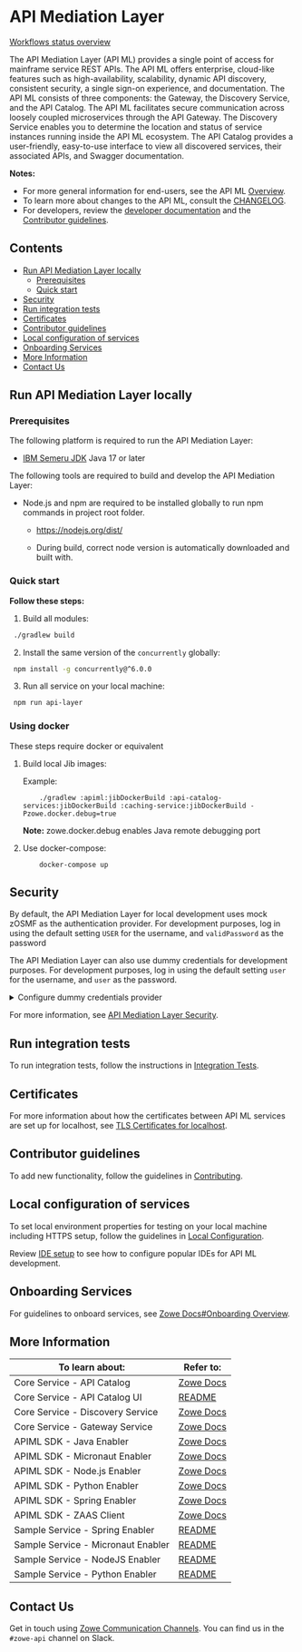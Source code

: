 # API Mediation Layer

[Workflows status overview](WORKFLOWS_STATUS_OVERVIEW.MD)

The API Mediation Layer (API ML) provides a single point of access for mainframe service REST APIs. The API ML offers enterprise, cloud-like features such as high-availability, scalability, dynamic API discovery, consistent security, a single sign-on experience, and documentation. The API ML consists of three components: the Gateway, the Discovery Service, and the API Catalog. The API ML facilitates secure communication across loosely coupled microservices through the API Gateway. The Discovery Service enables you to determine the location and status of service instances running inside the API ML ecosystem. The API Catalog provides a user-friendly, easy-to-use interface to view all discovered services, their associated APIs, and Swagger documentation.

**Notes:**

* For more general information for end-users, see the API ML [Overview](https://docs.zowe.org/stable/getting-started/overview.html#api-mediation-layer).
* To learn more about changes to the API ML, consult the [CHANGELOG](CHANGELOG.md).
* For developers, review the [developer documentation](./docs) and the [Contributor guidelines](#contributor-guidelines).

## Contents

* [Run API Mediation Layer locally](#run-api-mediation-layer-locally)
  * [Prerequisites](#prerequisites)
  * [Quick start](#quick-start)
* [Security](#security)
* [Run integration tests](#run-integration-tests)
* [Certificates](#certificates)
* [Contributor guidelines](#contributor-guidelines)
* [Local configuration of services](#local-configuration-of-services)
* [Onboarding Services](#onboarding-services)
* [More Information](#more-information)
* [Contact Us](#contact-us)

## Run API Mediation Layer locally

### Prerequisites

The following platform is required to run the API Mediation Layer:

* [IBM Semeru JDK](https://developer.ibm.com/languages/java/semeru-runtimes/downloads/) Java 17 or later

The following tools are required to build and develop the API Mediation Layer:

* Node.js and npm are required to be installed globally to run npm commands in project root folder.
  
  * <https://nodejs.org/dist/>

  * During build, correct node version is automatically downloaded and built with.

### Quick start

**Follow these steps:**

1. Build all modules:

  ```sh
   ./gradlew build
   ```

2. Install the same version of the `concurrently` globally:

  ```sh
   npm install -g concurrently@^6.0.0
   ```

3. Run all service on your local machine:

  ```sh
   npm run api-layer
   ```

### Using docker

These steps require docker or equivalent

1. Build local Jib images:

    Example:

    ```shell
        ./gradlew :apiml:jibDockerBuild :api-catalog-services:jibDockerBuild :caching-service:jibDockerBuild -Pzowe.docker.debug=true
    ```

    **Note:** zowe.docker.debug enables Java remote debugging port

2. Use docker-compose:

    ```shell
        docker-compose up
    ```

## Security

By default, the API Mediation Layer for local development uses mock zOSMF as the authentication provider. For development purposes, log in using the default setting `USER` for the username, and `validPassword` as the password

The API Mediation Layer can also use dummy credentials for development purposes. For development purposes, log in using the default setting `user` for the username, and `user` as the password.  
<details>
  <summary>Configure dummy credentials provider</summary>

  ### Configure `dummy` credentials provider

  Modify [gateway-service.yml](/config/local/gateway-service.yml)

  ```yaml
        apiml:
          security:
            auth:
              #provider: zosmf
              provider: dummy

  ```

</details>

For more information, see [API Mediation Layer Security](https://docs.zowe.org/stable/extend/extend-apiml/zowe-api-mediation-layer-security-overview).

## Run integration tests

To run integration tests, follow the instructions in [Integration Tests](integration-tests/README.md).

## Certificates

For more information about how the certificates between API ML services are set up for localhost, see [TLS Certificates for localhost](keystore/README.md).

## Contributor guidelines

To add new functionality, follow the guidelines in [Contributing](CONTRIBUTING.md).

## Local configuration of services

To set local environment properties for testing on your local machine including HTTPS setup, follow the guidelines in [Local Configuration](docs/local-configuration.md).

Review [IDE setup](docs/ide-setup.md) to see how to configure popular IDEs for API ML development.

## Onboarding Services

For guidelines to onboard services, see [Zowe Docs#Onboarding Overview](https://docs.zowe.org/stable/extend/extend-apiml/onboard-overview.html).

## More Information

| To learn about:                    | Refer to:                                                                                         |
|------------------------------------|---------------------------------------------------------------------------------------------------|
| Core Service - API Catalog         | [Zowe Docs](https://docs.zowe.org/stable/getting-started/overview.html#api-mediation-layer)       |
| Core Service - API Catalog UI      | [README](api-catalog-ui/frontend/README.md)                                                       |
| Core Service - Discovery Service   | [Zowe Docs](https://docs.zowe.org/stable/getting-started/overview.html#api-mediation-layer)       |
| Core Service - Gateway Service     | [Zowe Docs](https://docs.zowe.org/stable/getting-started/overview.html#api-mediation-layer)       |
| APIML SDK - Java Enabler           | [Zowe Docs](https://docs.zowe.org/stable/extend/extend-apiml/onboard-plain-java-enabler)          |
| APIML SDK - Micronaut Enabler      | [Zowe Docs](https://docs.zowe.org/stable/extend/extend-apiml/onboard-micronaut-enabler)           |
| APIML SDK - Node.js Enabler        | [Zowe Docs](https://docs.zowe.org/stable/extend/extend-apiml/onboard-nodejs-enabler)              |
| APIML SDK - Python Enabler         | [Zowe Docs](https://docs.zowe.org/stable/extend/extend-apiml/onboard-python-enabler)              |
| APIML SDK - Spring Enabler         | [Zowe Docs](https://docs.zowe.org/stable/extend/extend-apiml/onboard-spring-boot-enabler)         |
| APIML SDK - ZAAS Client            | [Zowe Docs](https://docs.zowe.org/stable/extend/extend-apiml/api-mediation-security/#zaas-client) | |
| Sample Service - Spring Enabler    | [README](onboarding-enabler-spring-sample-app/README.md)                                          |
| Sample Service - Micronaut Enabler | [README](onboarding-enabler-micronaut-sample-app/README.md)                                       |
| Sample Service - NodeJS Enabler    | [README](onboarding-enabler-nodejs-sample-app/README.md)                                          |
| Sample Service - Python Enabler    | [README](onboarding-enabler-python-sample-app/README.md)                                          |

## Contact Us

Get in touch using [Zowe Communication Channels](https://github.com/zowe/community/blob/master/README.md#communication-channels). You can find us in the `#zowe-api` channel on Slack.
